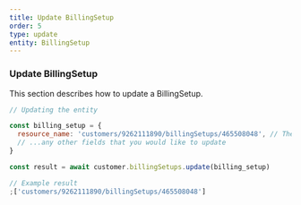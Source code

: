 ```yaml
---
title: Update BillingSetup
order: 5
type: update
entity: BillingSetup
---
```


### Update BillingSetup

This section describes how to update a BillingSetup.

```javascript
// Updating the entity

const billing_setup = {
  resource_name: 'customers/9262111890/billingSetups/465508048', // The resource_name is required
  // ...any other fields that you would like to update
}

const result = await customer.billingSetups.update(billing_setup)
```

```javascript
// Example result
;['customers/9262111890/billingSetups/465508048']
```
